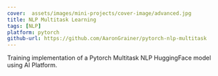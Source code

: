 ```yaml
---
cover:  assets/images/mini-projects/cover-image/advanced.jpg
title: NLP Multitask Learning
tags: [NLP]
platform: pytorch
github-url: https://github.com/AaronGrainer/pytorch-nlp-multitask
---
```


Training implementation of a Pytorch Multitask NLP HuggingFace model using AI Platform.
